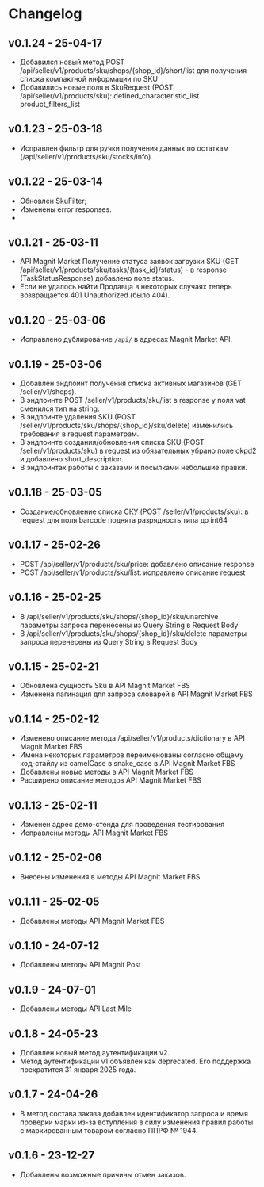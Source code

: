 # Changelog

## v0.1.24 - 25-04-17
- Добавился новый метод POST /api/seller/v1/products/sku/shops/{shop_id}/short/list для получения списка компактной информации по SKU
- Добавились новые поля в SkuRequest (POST /api/seller/v1/products/sku):
  defined_characteristic_list
  product_filters_list

## v0.1.23 - 25-03-18
- Исправлен фильтр для ручки получения данных по остаткам (/api/seller/v1/products/sku/stocks/info).

## v0.1.22 - 25-03-14
- Обновлен SkuFilter;
- Изменены error responses.
- 
## v0.1.21 - 25-03-11
- API Magnit Market Получение статуса заявок загрузки SKU (GET /api/seller/v1/products/sku/tasks/{task_id}/status) - в response (TaskStatusResponse) добавлено поле status.
- Если не удалось найти Продавца в некоторых случаях теперь возвращается 401 Unauthorized (было 404).

## v0.1.20 - 25-03-06
- Исправлено дублирование `/api/` в адресах Magnit Market API.

## v0.1.19 - 25-03-06
- Добавлен эндпоинт получения списка активных магазинов (GET /seller/v1/shops).
- В эндпоинте POST /seller/v1/products/sku/list в response у поля vat сменился тип на string.
- В эндпоинте удаления SKU (POST /seller/v1/products/sku/shops/{shop_id}/sku/delete)  изменились требования в request параметрам.
- В эндпоинте создания/обновления списка SKU (POST /seller/v1/products/sku) в request из обязательных убрано поле okpd2 и добавлено short_description.
- В эндпоинтах работы с заказами и посылками небольшие правки.

## v0.1.18 - 25-03-05
- Создание/обновление списка СКУ (POST /seller/v1/products/sku): в request для поля barcode поднята разрядность типа до int64

## v0.1.17 - 25-02-26
- POST /api/seller/v1/products/sku/price: добавлено описание response
- POST /api/seller/v1/products/sku/list: исправлено описание request

## v0.1.16 - 25-02-25
- В /api/seller/v1/products/sku/shops/{shop_id}/sku/unarchive параметры запроса перенесены из Query String в Request Body
- В /api/seller/v1/products/sku/shops/{shop_id}/sku/delete параметры запроса перенесены из Query String в Request Body

## v0.1.15 - 25-02-21
* Обновлена сущность Sku в API Magnit Market FBS
* Изменена пагинация для запроса словарей в API Magnit Market FBS

## v0.1.14 - 25-02-12
* Изменено описание метода /api/seller/v1/products/dictionary в API Magnit Market FBS
* Имена некоторых параметров переименованы согласно общему код-стайлу из camelCase в snake_case в API Magnit Market FBS
* Добавлены новые методы в API Magnit Market FBS
* Расширено описание методов API Magnit Market FBS

## v0.1.13 - 25-02-11
* Изменен адрес демо-стенда для проведения тестирования
* Исправлены методы API Magnit Market FBS

## v0.1.12 - 25-02-06
* Внесены изменения в методы API Magnit Market FBS

## v0.1.11 - 25-02-05
* Добавлены методы API Magnit Market FBS

## v0.1.10 - 24-07-12
* Добавлены методы API Magnit Post

## v0.1.9 - 24-07-01
* Добавлены методы API Last Mile

## v0.1.8 - 24-05-23
* Добавлен новый метод аутентификации v2.
* Метод аутентификации v1 объявлен как deprecated. Его поддержка прекратится 31 января 2025 года.

## v0.1.7 - 24-04-26
* В метод состава заказа добавлен идентификатор запроса и время проверки марки из-за вступления в силу изменения правил работы с маркированным товаром согласно ППРФ № 1944.

## v0.1.6 - 23-12-27
* Добавлены возможные причины отмен заказов.

